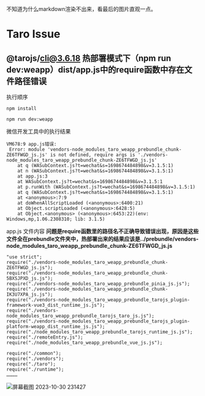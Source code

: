 不知道为什么markdown渲染不出来，看最后的图片直观一点。

# Taro Issue

## @tarojs/cli@3.6.18 热部署模式下（npm run dev:weapp）dist/app.js中的require函数中存在文件路径错误 

执行顺序

```
npm install

npm run dev:weapp
```

微信开发工具中的执行结果

```
VM678:9 app.js错误:
 Error: module 'vendors-node_modules_taro_weapp_prebundle_chunk-ZE6TFWGD_js.js' is not defined, require args is './vendors-node_modules_taro_weapp_prebundle_chunk-ZE6TFWGD_js.js'
    at q (WASubContext.js?t=wechat&s=1698674484898&v=3.1.5:1)
    at n (WASubContext.js?t=wechat&s=1698674484898&v=3.1.5:1)
    at app.js:3
    at WASubContext.js?t=wechat&s=1698674484898&v=3.1.5:1
    at p.runWith (WASubContext.js?t=wechat&s=1698674484898&v=3.1.5:1)
    at q (WASubContext.js?t=wechat&s=1698674484898&v=3.1.5:1)
    at <anonymous>:7:9
    at doWhenAllScriptLoaded (<anonymous>:6400:21)
    at Object.scriptLoaded (<anonymous>:6428:5)
    at Object.<anonymous> (<anonymous>:6453:22)(env: Windows,mp,1.06.2308310; lib: 3.1.5)
```

app.js 文件内容 **问题是require函数里的路径名不正确导致错误出现，原因是这些文件全在prebundle文件夹中，热部署出来的结果应该是../prebundle/vendors-node_modules_taro_weapp_prebundle_chunk-ZE6TFWGD_js.js**

```
"use strict";
require("./vendors-node_modules_taro_weapp_prebundle_chunk-ZE6TFWGD_js.js");
require("./vendors-node_modules_taro_weapp_prebundle_chunk-5BXSJPXD_js.js");
require("./vendors-node_modules_taro_weapp_prebundle_pinia_js.js");
require("./vendors-node_modules_taro_weapp_prebundle_chunk-IK3U7XPA_js.js");
require("./vendors-node_modules_taro_weapp_prebundle_tarojs_plugin-framework-vue3_dist_runtime_js.js");
require("./vendors-node_modules_taro_weapp_prebundle_tarojs_taro_js.js");
require("./vendors-node_modules_taro_weapp_prebundle_tarojs_plugin-platform-weapp_dist_runtime_js.js");
require("./node_modules_taro_weapp_prebundle_tarojs_runtime_js.js");
require("./remoteEntry.js");
require("./node_modules_taro_weapp_prebundle_vue_js.js");

require("./common");
require("./vendors");
require("./taro");
require("./runtime");
…………
```
![屏幕截图 2023-10-30 231427](https://github.com/Copy-Hao/Taro-Issue/assets/59215448/bd0d40b2-0be6-4a47-a433-3291ca9e4132)
